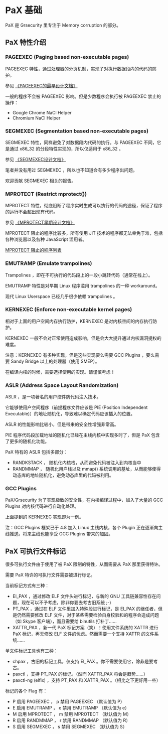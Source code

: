 # PaX 基础

PaX 是 Grsecurity 里专注于 Memory corruption 的部分。

## PaX 特性介绍

### PAGEEXEC (Paging based non-executable pages)

PAGEEXEC 特性，通过处理器的分页机制，实现了对执行数据段内的代码的防护。

参见 [《PAGEEXEC的最早设计文档》](http://hardenedlinux.org/system-security/2015/05/25/pageexec-old.html)

一般的程序不会被 PAGEEXEC 影响。但是少数程序会执行被 PAGEEXEC 禁止的操作：

- Google Chrome NaCl Helper
- Chromium NaCl Helper

### SEGMEXEC (Segmentation based non-executable pages)

SEGMEXEC 特性，同样避免了对数据段内代码的执行。与 PAGEEXEC 不同，它是通过 x86_32 的分段特性实现的，所以仅适用于 x86_32 。

参见 [《SEGMEXEC设计文档》](http://hardenedlinux.org/system-security/2015/05/26/segmexec.html)

笔者并没有用过 SEGMEXEC ，所以也不知道会有多少程序出问题。

欢迎贡献 SEGMEXEC 相关的报告。

### MPROTECT (Restrict mprotect())

MPROTECT 特性，彻底阻断了程序实时生成可以执行的代码的途径，保证了程序的运行不会超出现有代码。

参见 [《MPROTECT早期设计文档》](http://hardenedlinux.org/system-security/2016/03/14/mprotect.html)

MPROTECT 阻止的程序比较多，所有使用 JIT 技术的程序都无法幸免于难，包括各种浏览器以及各种 JavaScript 滥用者。

[MPROTECT 阻止的程序列表](mprotect-victim.md)

### EMUTRAMP (Emulate trampolines)

Trampolines ，即在不可执行的代码段上的一段小跳转代码（通常在栈上）。

EMUTRAMP 特性是对早期 Linux 程序滥用 trampolines 的一种 workaround。

现代 Linux Userspace 已经几乎很少依赖 trampolines 。

### KERNEXEC (Enforce non-executable kernel pages)

相对于上面的用户空间内存执行防护，KERNEXEC 是对内核空间的内存执行防护。

KERNEXEC 一般不会对正常使用造成影响，但是会大大提升通过内核漏洞提权的难度。

注意：KERNEXEC 有多种实现，但是这些实现要么需要 GCC Plugins ，要么需要 Sandy Bridge 以上的处理器（使用 SMEP）。

在编译内核的时候，需要选择使用的实现。请谨慎考虑！

### ASLR (Address Space Layout Randomization)

ASLR ，是一项著名的用户控件防代码注入技术。

它能够使用户空间程序（前提程序文件应该是 PIE (Position Independent Executable)）的地址随机化，导致难以确定代码应该插入的位置。

ASLR 的性能影响比较小，但是带来的安全性增强非常高。

PIE 程序代码段加载地址的随机化已经在主线内核中实现多时了，但是 PaX 包含了更多的随机化功能。

PaX 特有的 ASLR 包括多部分：

- RANDKSTACK ， 随机化内核栈，从而避免代码被注入到内核当中
- RANDMMAP ， 随机化用户栈以及 mmap() 系统调用的基址，从而能够使得动态库的地址随机化，避免动态库里的代码被利用。

### GCC Plugins

PaX/Grsecurity 为了实现极致的安全性，在内核编译过程中，加入了大量的 GCC Plugins 对内核代码进行自动化处理。

上面提到的 KERNEXEC 实现即为一例。

注：GCC Plugins 框架已于 4.8 加入 Linux 主线内核，各个 Plugin 正在逐渐向主线推送。将来主线也能享受 GCC Plugins 带来的加固。

## PaX 可执行文件标记

很多可执行文件由于使用了被 PaX 限制的特性，从而需要从 PaX 那里获得特许。

需要 PaX 特许的可执行文件需要被进行标记。

当前标记方式有三种：

- EI_PAX ，通过修改 ELF 文件头进行标记，与新的 GNU 工具链兼容性存在问题，现在可以不予考虑，除非你要去考古旧系统 ;-)
- PT_PAX ，通过在 ELF 文件里加入特殊段进行标记，是 EI_PAX 的继任者，但是仍然需要修改 ELF 文件，对于某些需要检验自身校验和的程序会造成问题（如 Skype 客户端），而且需要给 binutils 打补丁……
- XATTR_PAX ，新一代 PaX 标记方案（笑）！使用文件系统的 XATTR 进行 PaX 标记，再无修改 ELF 文件的忧虑。然而需要一个支持 XATTR 的文件系统……

单文件标记工具也有三种：

- chpax ，古旧的标记工具，仅支持 EI_PAX 。你不需要使用它，除非是要考古。
- paxctl ，支持 PT_PAX 的标记。（然而 XATTR_PAX 将会是趋势……）
- paxctl-ng (elfix) ，支持 PT_PAX 和 XATTR_PAX 。（相比之下更好用一些）

标记的各个 Flag 有：

- P 启用 PAGEEXEC ， p 禁用 PAGEEXEC （默认值为 P）
- E 启用 EMUTRAMP ， e 禁用 EMUTRAMP （默认值为 e）
- M 启用 MPROTECT ， m 禁用 MPROTECT （默认值为 M）
- R 启用 RANDMMAP ， r 禁用 RANDMMAP （默认值为 R）
- S 启用 SEGMEXEC ， s 禁用 SEGMEXEC （默认值为 S）
